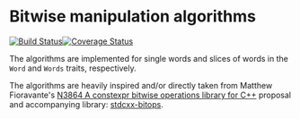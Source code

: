 # Bitwise manipulation algorithms

[![Build Status](https://travis-ci.org/gnzlbg/bitwise.svg?branch=master)](https://travis-ci.org/gnzlbg/bitwise)[![Coverage Status](https://coveralls.io/repos/github/gnzlbg/bitwise/badge.svg?branch=master)](https://coveralls.io/github/gnzlbg/bitwise?branch=master)

<!---
clippy linting doesn't seem to work
[![Clippy Linting Result](https://clippy.bashy.io/github/gnzlbh/bitwise/master/badge.svg)]
-->

The algorithms are implemented for single words and slices of words in the
`Word` and `Words` traits, respectively.

The algorithms are heavily inspired and/or directly taken from Matthew
Fioravante's
[N3864 A constexpr bitwise operations library for C++](http://www.open-std.org/jtc1/sc22/wg21/docs/papers/2014/n3864.html)
proposal and accompanying library:
[stdcxx-bitops](https://github.com/fmatthew5876/stdcxx-bitops).
